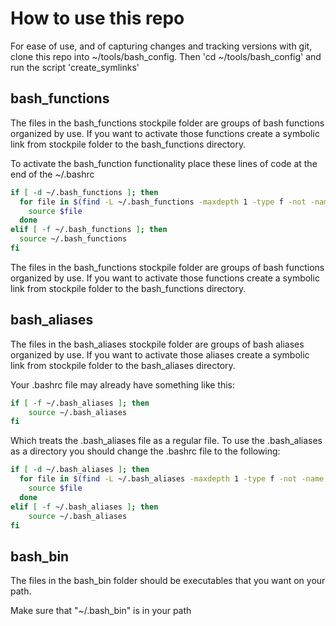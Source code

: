 # How to use this repo

For ease of use, and of capturing changes and tracking versions with git, clone this repo
into ~/tools/bash_config. Then 'cd ~/tools/bash_config' and run the script 'create_symlinks'

## bash_functions
The files in the bash_functions stockpile folder are groups of bash functions organized by use.
If you want to activate those functions create a symbolic link from stockpile folder
to the bash_functions directory.

To activate the bash_function functionality place these lines of code at the end of the ~/.bashrc

```bash
if [ -d ~/.bash_functions ]; then
  for file in $(find -L ~/.bash_functions -maxdepth 1 -type f -not -name '.*' -prune); do
    source $file
  done
elif [ -f ~/.bash_functions ]; then
  source ~/.bash_functions
fi
````

The files in the bash_functions stockpile folder are groups of bash functions organized by use.
If you want to activate those functions create a symbolic link from stockpile folder
to the bash_functions directory.

## bash_aliases

The files in the bash_aliases stockpile folder are groups of bash aliases organized by use.
If you want to activate those aliases create a symbolic link from stockpile folder
to the bash_aliases directory.


Your .bashrc file may already have something like this:
```bash
if [ -f ~/.bash_aliases ]; then
    source ~/.bash_aliases
fi
````

Which treats the .bash_aliases file as a regular file. To use the .bash_aliases as a directory you should
change the .bashrc file to the following:

```bash
if [ -d ~/.bash_aliases ]; then
  for file in $(find -L ~/.bash_aliases -maxdepth 1 -type f -not -name '.*' -prune); do
    source $file
  done
elif [ -f ~/.bash_aliases ]; then
    source ~/.bash_aliases
fi
````

## bash_bin

The files in the bash_bin folder should be executables that you want on your path.

Make sure that "~/.bash_bin" is in your path
